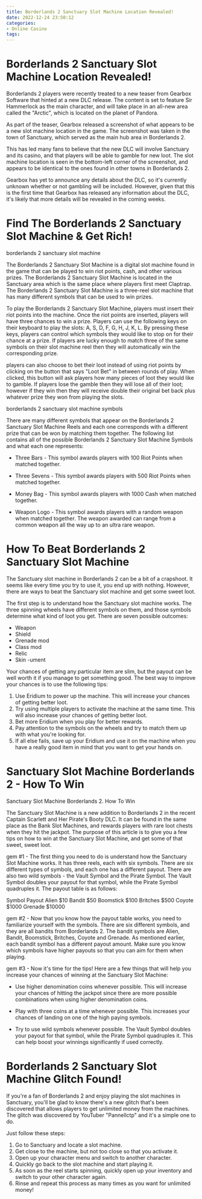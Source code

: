 ```yaml
---
title: Borderlands 2 Sanctuary Slot Machine Location Revealed!
date: 2022-12-24 23:50:12
categories:
- Online Casino
tags:
---
```



#  Borderlands 2 Sanctuary Slot Machine Location Revealed!

Borderlands 2 players were recently treated to a new teaser from Gearbox Software that hinted at a new DLC release. The content is set to feature Sir Hammerlock as the main character, and will take place in an all-new area called the "Arctic", which is located on the planet of Pandora.

As part of the teaser, Gearbox released a screenshot of what appears to be a new slot machine location in the game. The screenshot was taken in the town of Sanctuary, which served as the main hub area in Borderlands 2.

This has led many fans to believe that the new DLC will involve Sanctuary and its casino, and that players will be able to gamble for new loot. The slot machine location is seen in the bottom-left corner of the screenshot, and appears to be identical to the ones found in other towns in Borderlands 2.

Gearbox has yet to announce any details about the DLC, so it's currently unknown whether or not gambling will be included. However, given that this is the first time that Gearbox has released any information about the DLC, it's likely that more details will be revealed in the coming weeks.

#  Find The Borderlands 2 Sanctuary Slot Machine & Get Rich!

borderlands 2 sanctuary slot machine

The Borderlands 2 Sanctuary Slot Machine is a digital slot machine found in the game that can be played to win riot points, cash, and other various prizes. The Borderlands 2 Sanctuary Slot Machine is located in the Sanctuary area which is the same place where players first meet Claptrap. The Borderlands 2 Sanctuary Slot Machine is a three-reel slot machine that has many different symbols that can be used to win prizes.

To play the Borderlands 2 Sanctuary Slot Machine, players must insert their riot points into the machine. Once the riot points are inserted, players will have three chances to win a prize. Players can use the following keys on their keyboard to play the slots: A, S, D, F, G, H, J, K, L. By pressing these keys, players can control which symbols they would like to stop on for their chance at a prize. If players are lucky enough to match three of the same symbols on their slot machine reel then they will automatically win the corresponding prize.

players can also choose to bet their loot instead of using riot points by clicking on the button that says "Loot Bet" in between rounds of play. When clicked, this button will ask players how many pieces of loot they would like to gamble. If players lose the gamble then they will lose all of their loot; however if they win then they will receive double their original bet back plus whatever prize they won from playing the slots.

borderlands 2 sanctuary slot machine symbols

There are many different symbols that appear on the Borderlands 2 Sanctuary Slot Machine Reels and each one corresponds with a different prize that can be won by matching them together. The following list contains all of the possible Borderlands 2 Sanctuary Slot Machine Symbols and what each one represents:

* Three Bars - This symbol awards players with 100 Riot Points when matched together.

* Three Sevens - This symbol awards players with 500 Riot Points when matched together.

* Money Bag - This symbol awards players with 1000 Cash when matched together.

* Weapon Logo - This symbol awards players with a random weapon when matched together. The weapon awarded can range from a common weapon all the way up to an ultra rare weapon.

#  How To Beat Borderlands 2 Sanctuary Slot Machine

The Sanctuary slot machine in Borderlands 2 can be a bit of a crapshoot. It seems like every time you try to use it, you end up with nothing. However, there are ways to beat the Sanctuary slot machine and get some sweet loot.

The first step is to understand how the Sanctuary slot machine works. The three spinning wheels have different symbols on them, and those symbols determine what kind of loot you get. There are seven possible outcomes:

- Weapon
- Shield
- Grenade mod
- Class mod
- Relic
- Skin
-ument

Your chances of getting any particular item are slim, but the payout can be well worth it if you manage to get something good. The best way to improve your chances is to use the following tips:

1. Use Eridium to power up the machine. This will increase your chances of getting better loot.
2. Try using multiple players to activate the machine at the same time. This will also increase your chances of getting better loot.
3. Bet more Eridium when you play for better rewards. 
4. Pay attention to the symbols on the wheels and try to match them up with what you're looking for. 
5. If all else fails, save up your Eridium and use it on the machine when you have a really good item in mind that you want to get your hands on.

#  Sanctuary Slot Machine Borderlands 2 - How To Win

Sanctuary Slot Machine Borderlands 2. How To Win

The Sanctuary Slot Machine is a new addition to Borderlands 2 in the recent Captain Scarlett and Her Pirate's Booty DLC. It can be found in the same place as the Bank Slot Machines, and rewards players with rare loot chests when they hit the jackpot. The purpose of this article is to give you a few tips on how to win at the Sanctuary Slot Machine, and get some of that sweet, sweet loot.

gem #1 - The first thing you need to do is understand how the Sanctuary Slot Machine works. It has three reels, each with six symbols. There are six different types of symbols, and each one has a different payout. There are also two wild symbols - the Vault Symbol and the Pirate Symbol. The Vault Symbol doubles your payout for that symbol, while the Pirate Symbol quadruples it. The payout table is as follows:

Symbol Payout Alien $10 Bandit $50 Boomstick $100 Britches $500 Coyote $1000 Grenade $10000

gem #2 - Now that you know how the payout table works, you need to familiarize yourself with the symbols. There are six different symbols, and they are all bandits from Borderlands 2. The bandit symbols are Alien, Bandit, Boomstick, Britches, Coyote and Grenade. As mentioned earlier, each bandit symbol has a different payout amount. Make sure you know which symbols have higher payouts so that you can aim for them when playing.

gem #3 - Now it's time for the tips! Here are a few things that will help you increase your chances of winning at the Sanctuary Slot Machine:

- Use higher denomination coins whenever possible. This will increase your chances of hitting the jackpot since there are more possible combinations when using higher denomination coins.

- Play with three coins at a time whenever possible. This increases your chances of landing on one of the high paying symbols.

- Try to use wild symbols whenever possible. The Vault Symbol doubles your payout for that symbol, while the Pirate Symbol quadruples it. This can help boost your winnings significantly if used correctly.

#  Borderlands 2 Sanctuary Slot Machine Glitch Found!

If you're a fan of Borderlands 2 and enjoy playing the slot machines in Sanctuary, you'll be glad to know there's a new glitch that's been discovered that allows players to get unlimited money from the machines. The glitch was discovered by YouTuber "Pannellctp" and it's a simple one to do.

Just follow these steps:
1. Go to Sanctuary and locate a slot machine.
2. Get close to the machine, but not too close so that you activate it.
3. Open up your character menu and switch to another character.
4. Quickly go back to the slot machine and start playing it.
5. As soon as the reel starts spinning, quickly open up your inventory and switch to your other character again.
6. Rinse and repeat this process as many times as you want for unlimited money!